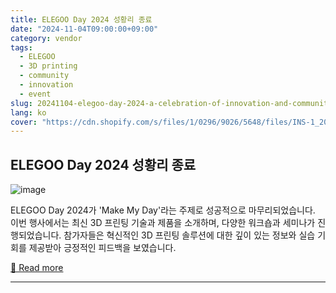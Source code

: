 ```yaml
---
title: ELEGOO Day 2024 성황리 종료
date: "2024-11-04T09:00:00+09:00"
category: vendor
tags:
  - ELEGOO
  - 3D printing
  - community
  - innovation
  - event
slug: 20241104-elegoo-day-2024-a-celebration-of-innovation-and-community
lang: ko
cover: "https://cdn.shopify.com/s/files/1/0296/9026/5648/files/INS-1_2048x2048.jpg?v=1730790558"
---
```


## ELEGOO Day 2024 성황리 종료
![image](https://cdn.shopify.com/s/files/1/0296/9026/5648/files/INS-1_2048x2048.jpg?v=1730790558)

ELEGOO Day 2024가 'Make My Day'라는 주제로 성공적으로 마무리되었습니다. 이번 행사에서는 최신 3D 프린팅 기술과 제품을 소개하며, 다양한 워크숍과 세미나가 진행되었습니다. 참가자들은 혁신적인 3D 프린팅 솔루션에 대한 깊이 있는 정보와 실습 기회를 제공받아 긍정적인 피드백을 보였습니다.

[🔗 Read more](https://www.elegoo.com/blogs/news/xxx)

---